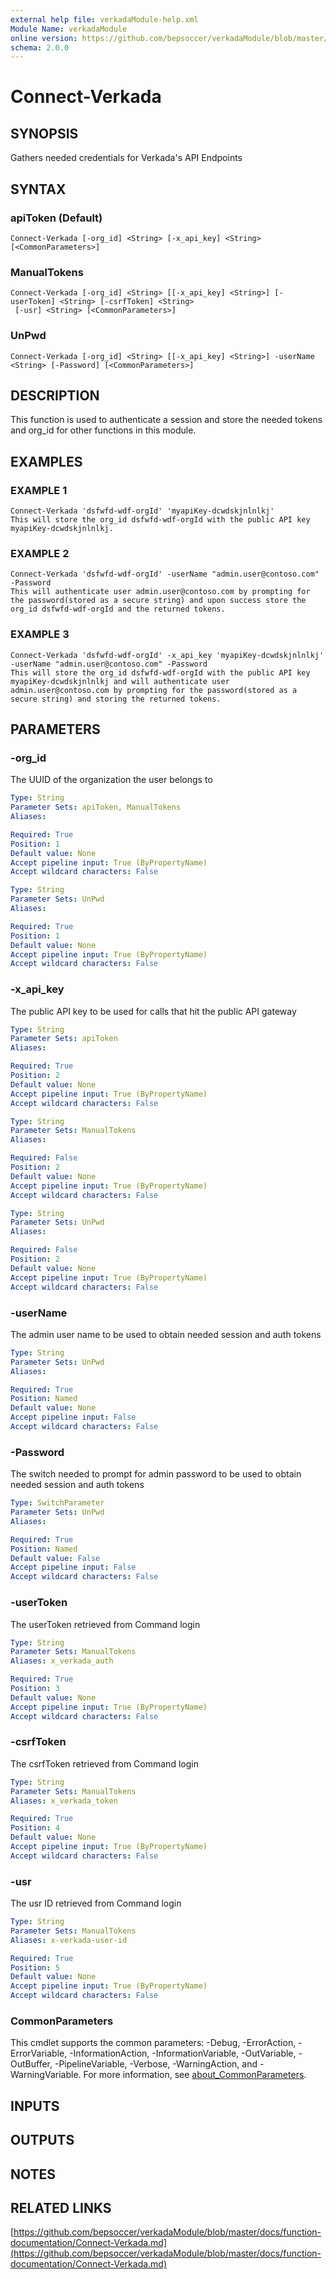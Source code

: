 ```yaml
---
external help file: verkadaModule-help.xml
Module Name: verkadaModule
online version: https://github.com/bepsoccer/verkadaModule/blob/master/docs/function-documentation/Connect-Verkada.md
schema: 2.0.0
---
```


# Connect-Verkada

## SYNOPSIS
Gathers needed credentials for Verkada's API Endpoints

## SYNTAX

### apiToken (Default)
```
Connect-Verkada [-org_id] <String> [-x_api_key] <String> [<CommonParameters>]
```

### ManualTokens
```
Connect-Verkada [-org_id] <String> [[-x_api_key] <String>] [-userToken] <String> [-csrfToken] <String>
 [-usr] <String> [<CommonParameters>]
```

### UnPwd
```
Connect-Verkada [-org_id] <String> [[-x_api_key] <String>] -userName <String> [-Password] [<CommonParameters>]
```

## DESCRIPTION
This function is used to authenticate a session and store the needed tokens and org_id for other functions in this module.

## EXAMPLES

### EXAMPLE 1
```
Connect-Verkada 'dsfwfd-wdf-orgId' 'myapiKey-dcwdskjnlnlkj'
This will store the org_id dsfwfd-wdf-orgId with the public API key myapiKey-dcwdskjnlnlkj.
```

### EXAMPLE 2
```
Connect-Verkada 'dsfwfd-wdf-orgId' -userName "admin.user@contoso.com" -Password
This will authenticate user admin.user@contoso.com by prompting for the password(stored as a secure string) and upon success store the org_id dsfwfd-wdf-orgId and the returned tokens.
```

### EXAMPLE 3
```
Connect-Verkada 'dsfwfd-wdf-orgId' -x_api_key 'myapiKey-dcwdskjnlnlkj' -userName "admin.user@contoso.com" -Password
This will store the org_id dsfwfd-wdf-orgId with the public API key myapiKey-dcwdskjnlnlkj and will authenticate user admin.user@contoso.com by prompting for the password(stored as a secure string) and storing the returned tokens.
```

## PARAMETERS

### -org_id
The UUID of the organization the user belongs to

```yaml
Type: String
Parameter Sets: apiToken, ManualTokens
Aliases:

Required: True
Position: 1
Default value: None
Accept pipeline input: True (ByPropertyName)
Accept wildcard characters: False
```

```yaml
Type: String
Parameter Sets: UnPwd
Aliases:

Required: True
Position: 1
Default value: None
Accept pipeline input: True (ByPropertyName)
Accept wildcard characters: False
```

### -x_api_key
The public API key to be used for calls that hit the public API gateway

```yaml
Type: String
Parameter Sets: apiToken
Aliases:

Required: True
Position: 2
Default value: None
Accept pipeline input: True (ByPropertyName)
Accept wildcard characters: False
```

```yaml
Type: String
Parameter Sets: ManualTokens
Aliases:

Required: False
Position: 2
Default value: None
Accept pipeline input: True (ByPropertyName)
Accept wildcard characters: False
```

```yaml
Type: String
Parameter Sets: UnPwd
Aliases:

Required: False
Position: 2
Default value: None
Accept pipeline input: True (ByPropertyName)
Accept wildcard characters: False
```

### -userName
The admin user name to be used to obtain needed session and auth tokens

```yaml
Type: String
Parameter Sets: UnPwd
Aliases:

Required: True
Position: Named
Default value: None
Accept pipeline input: False
Accept wildcard characters: False
```

### -Password
The switch needed to prompt for admin password to be used to obtain needed session and auth tokens

```yaml
Type: SwitchParameter
Parameter Sets: UnPwd
Aliases:

Required: True
Position: Named
Default value: False
Accept pipeline input: False
Accept wildcard characters: False
```

### -userToken
The userToken retrieved from Command login

```yaml
Type: String
Parameter Sets: ManualTokens
Aliases: x_verkada_auth

Required: True
Position: 3
Default value: None
Accept pipeline input: True (ByPropertyName)
Accept wildcard characters: False
```

### -csrfToken
The csrfToken retrieved from Command login

```yaml
Type: String
Parameter Sets: ManualTokens
Aliases: x_verkada_token

Required: True
Position: 4
Default value: None
Accept pipeline input: True (ByPropertyName)
Accept wildcard characters: False
```

### -usr
The usr ID retrieved from Command login

```yaml
Type: String
Parameter Sets: ManualTokens
Aliases: x-verkada-user-id

Required: True
Position: 5
Default value: None
Accept pipeline input: True (ByPropertyName)
Accept wildcard characters: False
```

### CommonParameters
This cmdlet supports the common parameters: -Debug, -ErrorAction, -ErrorVariable, -InformationAction, -InformationVariable, -OutVariable, -OutBuffer, -PipelineVariable, -Verbose, -WarningAction, and -WarningVariable. For more information, see [about_CommonParameters](http://go.microsoft.com/fwlink/?LinkID=113216).

## INPUTS

## OUTPUTS

## NOTES

## RELATED LINKS

[https://github.com/bepsoccer/verkadaModule/blob/master/docs/function-documentation/Connect-Verkada.md](https://github.com/bepsoccer/verkadaModule/blob/master/docs/function-documentation/Connect-Verkada.md)

